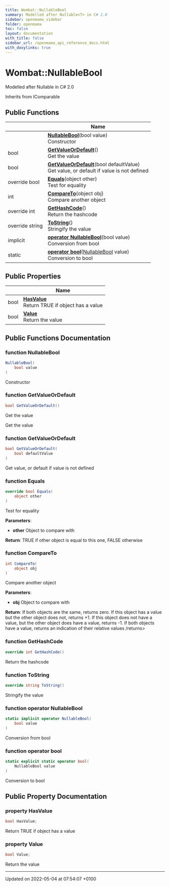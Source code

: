 ```yaml
---
title: Wombat::NullableBool
summary: Modelled after Nullable<T> in C# 2.0 
sidebar: openmama_sidebar
folder: openmama
toc: false
layout: documentation
with_title: false
sidebar_url: /openmama_api_reference_docs.html
with_doxylinks: true
---
```


# Wombat::NullableBool



Modelled after Nullable<T> in C# 2.0 

Inherits from IComparable

## Public Functions

|                | Name           |
| -------------- | -------------- |
| | **[NullableBool](structWombat_1_1NullableBool.html#function-nullablebool)**(bool value)<br>Constructor  |
| bool | **[GetValueOrDefault](structWombat_1_1NullableBool.html#function-getvalueordefault)**()<br>Get the value  |
| bool | **[GetValueOrDefault](structWombat_1_1NullableBool.html#function-getvalueordefault)**(bool defaultValue)<br>Get value, or default if value is not defined  |
| override bool | **[Equals](structWombat_1_1NullableBool.html#function-equals)**(object other)<br>Test for equality  |
| int | **[CompareTo](structWombat_1_1NullableBool.html#function-compareto)**(object obj)<br>Compare another object  |
| override int | **[GetHashCode](structWombat_1_1NullableBool.html#function-gethashcode)**()<br>Return the hashcode  |
| override string | **[ToString](structWombat_1_1NullableBool.html#function-tostring)**()<br>Stringify the value  |
| implicit | **[operator NullableBool](structWombat_1_1NullableBool.html#function-operator-nullablebool)**(bool value)<br>Conversion from bool  |
| static | **[operator bool](structWombat_1_1NullableBool.html#function-operator-bool)**([NullableBool](structWombat_1_1NullableBool.html) value)<br>Conversion to bool  |

## Public Properties

|                | Name           |
| -------------- | -------------- |
| bool | **[HasValue](structWombat_1_1NullableBool.html#property-hasvalue)** <br>Return TRUE if object has a value  |
| bool | **[Value](structWombat_1_1NullableBool.html#property-value)** <br>Return the value  |

## Public Functions Documentation

### function NullableBool

```csharp
NullableBool(
    bool value
)
```

Constructor 

### function GetValueOrDefault

```csharp
bool GetValueOrDefault()
```

Get the value 

<overloads>Get the value</overloads>


### function GetValueOrDefault

```csharp
bool GetValueOrDefault(
    bool defaultValue
)
```

Get value, or default if value is not defined 

### function Equals

```csharp
override bool Equals(
    object other
)
```

Test for equality 

**Parameters**: 

  * **other** Object to compare with


**Return**: TRUE if other object is equal to this one, FALSE otherwise

### function CompareTo

```csharp
int CompareTo(
    object obj
)
```

Compare another object 

**Parameters**: 

  * **obj** Object to compare with


**Return**: If both objects are the same, returns zero. If this object has a value but the other object does not, returns +1. If this object does not have a value, but the other object does have a value, returns -1. If both objects have a value, returns an indication of their relative values /returns> 

### function GetHashCode

```csharp
override int GetHashCode()
```

Return the hashcode 

### function ToString

```csharp
override string ToString()
```

Stringify the value 

### function operator NullableBool

```csharp
static implicit operator NullableBool(
    bool value
)
```

Conversion from bool 

### function operator bool

```csharp
static explicit static operator bool(
    NullableBool value
)
```

Conversion to bool 

## Public Property Documentation

### property HasValue

```csharp
bool HasValue;
```

Return TRUE if object has a value 

### property Value

```csharp
bool Value;
```

Return the value 

-------------------------------

Updated on 2022-05-04 at 07:54:07 +0100
